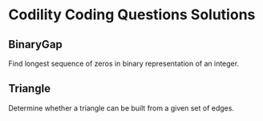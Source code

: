# Codility Coding Questions Solutions

## BinaryGap

Find longest sequence of zeros in binary representation of an integer.

## Triangle
Determine whether a triangle can be built from a given set of edges.
